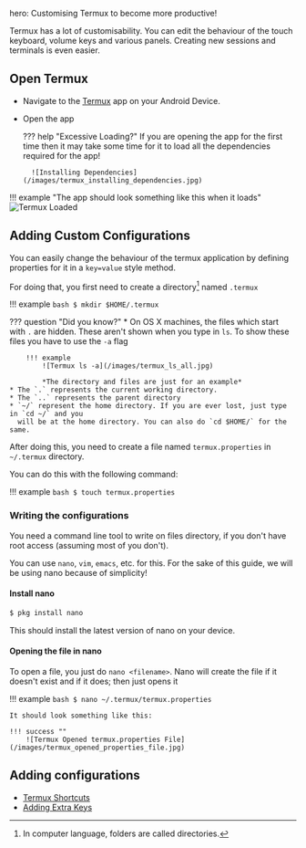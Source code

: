 hero: Customising Termux to become more productive!


Termux has a lot of customisability. You can edit the behaviour of the touch keyboard, volume keys and various panels.
Creating new sessions and terminals is even easier.

## Open Termux

* Navigate to the [Termux](../index.md) app on your Android Device.
* Open the app

    ??? help "Excessive Loading?"
        If you are opening the app for the first time then it may take some time
        for it to load all the dependencies required for the app!
        
        ![Installing Dependencies](/images/termux_installing_dependencies.jpg)

!!! example "The app should look something like this when it loads"
    ![Termux Loaded](/images/termux_loaded.jpg)



## Adding Custom Configurations
You can easily change the behaviour of the termux application by defining properties for it
in a `key=value` style method.

For doing that, you first need to create a directory[^1] named `.termux`

!!! example
    ```bash
    $ mkdir $HOME/.termux
    ```

??? question "Did you know?"
    * On OS X machines, the files which start with `.` are hidden.
      These aren't shown when you type in `ls`. To show these files you have to use the `-a` flag

        !!! example
            ![Termux ls -a](/images/termux_ls_all.jpg)

            *The directory and files are just for an example*
    * The `.` represents the current working directory.
    * The `..` represents the parent directory
    * `~/` represent the home directory. If you are ever lost, just type in `cd ~/` and you
      will be at the home directory. You can also do `cd $HOME/` for the same.

After doing this, you need to create a file named `termux.properties` in `~/.termux` directory.

You can do this with the following command:

!!! example
    ```bash
    $ touch termux.properties
    ```

### Writing the configurations

You need a command line tool to write on files directory, if you don't have root access (assuming most of you don't).

You can use `nano`, `vim`, `emacs`, etc. for this.
For the sake of this guide, we will be using nano because of simplicity!

#### Install nano
```bash
$ pkg install nano
```
This should install the latest version of nano on your device.

#### Opening the file in nano
To open a file, you just do `nano <filename>`. Nano will create the file if it doesn't exist
and if it does; then just opens it

!!! example
    ```bash
    $ nano ~/.termux/termux.properties
    ```

    It should look something like this:

    !!! success ""
        ![Termux Opened termux.properties File](/images/termux_opened_properties_file.jpg)

## Adding configurations
* [Termux Shortcuts](./keyboard_shortcuts.md)
* [Adding Extra Keys](./extra_keys.md)


<!-- Footnotes -->
[^1]: In computer language, folders are called directories.